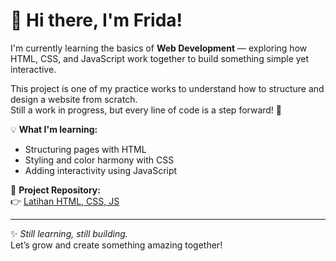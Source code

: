 # 👋 Hi there, I'm Frida!

I'm currently learning the basics of **Web Development** — exploring how HTML, CSS, and JavaScript work together to build something simple yet interactive.

This project is one of my practice works to understand how to structure and design a website from scratch.  
Still a work in progress, but every line of code is a step forward! 🚀  

💡 **What I'm learning:**
- Structuring pages with HTML  
- Styling and color harmony with CSS  
- Adding interactivity using JavaScript  

📂 **Project Repository:**  
👉 [Latihan HTML, CSS, JS](https://github.com/Plida05/Latihan-HTML-CSS-JS)

---

✨ *Still learning, still building.*  
Let’s grow and create something amazing together!
